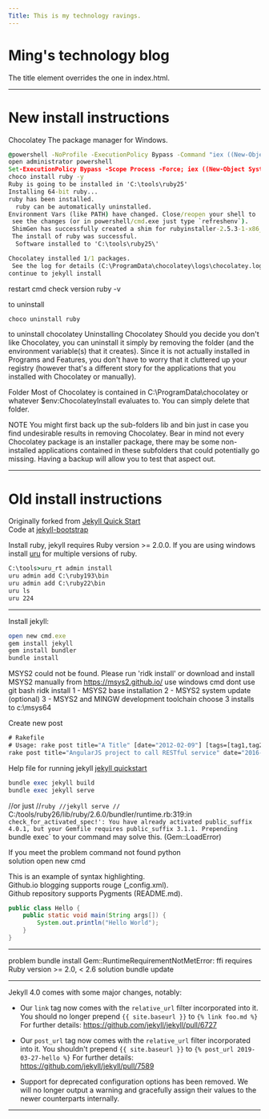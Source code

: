 ```yaml
---
Title: This is my technology ravings.
---
```


# Ming's technology blog

The title element overrides the one in index.html.

---

# New install instructions

Chocolatey The package manager for Windows.

```cmd
@powershell -NoProfile -ExecutionPolicy Bypass -Command "iex ((New-Object System.Net.WebClient).DownloadString('https://chocolatey.org/install.ps1'))" && SET "PATH=%PATH%;%ALLUSERSPROFILE%\chocolatey\bin"  
open administrator powershell 
Set-ExecutionPolicy Bypass -Scope Process -Force; iex ((New-Object System.Net.WebClient).DownloadString('https://chocolatey.org/install.ps1'))
choco install ruby -y  
Ruby is going to be installed in 'C:\tools\ruby25'
Installing 64-bit ruby...
ruby has been installed.
  ruby can be automatically uninstalled.
Environment Vars (like PATH) have changed. Close/reopen your shell to
 see the changes (or in powershell/cmd.exe just type `refreshenv`).
 ShimGen has successfully created a shim for rubyinstaller-2.5.3-1-x86_x32.exe
 The install of ruby was successful.
  Software installed to 'C:\tools\ruby25\'

Chocolatey installed 1/1 packages.
 See the log for details (C:\ProgramData\chocolatey\logs\chocolatey.log).
continue to jekyll install
```
restart cmd check version 
ruby -v 

to uninstall

```cmd 
choco uninstall ruby
```

to uninstall chocolatey
Uninstalling Chocolatey
Should you decide you don't like Chocolatey, you can uninstall it simply by removing the folder (and the environment variable(s) that it creates). Since it is not actually installed in Programs and Features, you don't have to worry that it cluttered up your registry (however that's a different story for the applications that you installed with Chocolatey or manually).

Folder
Most of Chocolatey is contained in C:\ProgramData\chocolatey or whatever $env:ChocolateyInstall evaluates to. You can simply delete that folder.

NOTE You might first back up the sub-folders lib and bin just in case you find undesirable results in removing Chocolatey. Bear in mind not every Chocolatey package is an installer package, there may be some non-installed applications contained in these subfolders that could potentially go missing. Having a backup will allow you to test that aspect out.

---

# Old install instructions

Originally forked from [Jekyll Quick Start](http://jekyllbootstrap.com/usage/jekyll-quick-start.html)  
Code at [jekyll-bootstrap](https://github.com/plusjade/jekyll-bootstrap/)

Install ruby, jekyll requires Ruby version >= 2.0.0. If you are using windows install [uru](https://bitbucket.org/jonforums/uru/wiki/Downloads) for multiple versions of ruby.

```cmd
C:\tools>uru_rt admin install
uru admin add C:\ruby193\bin
uru admin add C:\ruby22\bin
uru ls
uru 224
```

---

Install jekyll:

```ruby
open new cmd.exe 
gem install jekyll
gem install bundler
bundle install
```
MSYS2 could not be found. Please run 'ridk install'
or download and install MSYS2 manually from https://msys2.github.io/
use windows cmd dont use git bash 
ridk install 
   1 - MSYS2 base installation
   2 - MSYS2 system update (optional)
   3 - MSYS2 and MINGW development toolchain
choose 3 installs to c:\msys64
   
Create new post

```cmd
# Rakefile
# Usage: rake post title="A Title" [date="2012-02-09"] [tags=[tag1,tag2]] [category="category"]
rake post title="AngularJS project to call RESTful service" date="2016-03-13"
```

Help file for running jekyll [jekyll quickstart](http://jekyllrb.com/docs/quickstart/)

```ruby
bundle exec jekyll build
bundle exec jekyll serve
```
//or just 
//```ruby
//jekyll serve
//```
C:/tools/ruby26/lib/ruby/2.6.0/bundler/runtime.rb:319:in `check_for_activated_spec!': You have already activated public_suffix 4.0.1, but your Gemfile requires public_suffix 3.1.1. Prepending `bundle exec` to your command may solve this. (Gem::LoadError)

If you meet the problem command not found python  
solution open new cmd

This is an example of syntax highlighting.  
Github.io blogging supports rouge (_config.xml).  
Github repository supports Pygments (README.md).

```java
public class Hello {
	public static void main(String args[]) {
		System.out.println("Hello World");
	}
}
```
---

problem 
bundle install 
Gem::RuntimeRequirementNotMetError: ffi requires Ruby version >= 2.0, < 2.6
solution 
bundle update 

-------------------------------------------------------------------------------------
Jekyll 4.0 comes with some major changes, notably:

  * Our `link` tag now comes with the `relative_url` filter incorporated into it.
    You should no longer prepend `{{ site.baseurl }}` to `{% link foo.md %}`
    For further details: https://github.com/jekyll/jekyll/pull/6727

  * Our `post_url` tag now comes with the `relative_url` filter incorporated into it.
    You shouldn't prepend `{{ site.baseurl }}` to `{% post_url 2019-03-27-hello %}`
    For further details: https://github.com/jekyll/jekyll/pull/7589

  * Support for deprecated configuration options has been removed. We will no longer
    output a warning and gracefully assign their values to the newer counterparts
    internally.
-------------------------------------------------------------------------------------

